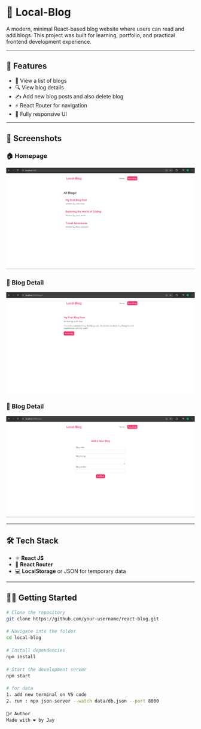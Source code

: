 # 📝 Local-Blog

A modern, minimal React-based blog website where users can read and add blogs. This project was built for learning, portfolio, and practical frontend development experience.

---

## 🚀 Features

- 📰 View a list of blogs
- 🔍 View blog details
- ✍️ Add new blog posts and also delete blog
- ⚡ React Router for navigation
- 🎯 Fully responsive UI

---

## 📸 Screenshots

### 🏠 Homepage
![Homepage](./screenshots/HomePage.png)

### 📄 Blog Detail
![Blog Detail](./screenshots/BlogDetailPage.png)

### 📄 Blog Detail
![Add Blog](./screenshots/AddBlogPage.png)

---

## 🛠️ Tech Stack

- ⚛️ **React JS**
- 🧭 **React Router**
- 💻 **LocalStorage** or JSON for temporary data

---

## 🧑‍💻 Getting Started

```bash
# Clone the repository
git clone https://github.com/your-username/react-blog.git

# Navigate into the folder
cd local-blog

# Install dependencies
npm install

# Start the development server
npm start

# for data
1. add new terminal on VS code 
2. run : npx json-server --watch data/db.json --port 8000

🙋‍♂️ Author
Made with ❤️ by Jay